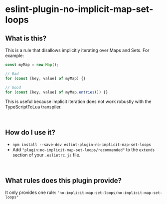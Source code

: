 # eslint-plugin-no-implicit-map-set-loops

## What is this?

This is a rule that disallows implicitly iterating over Maps and Sets. For example:

```ts
const myMap = new Map();

// Bad
for (const [key, value] of myMap) {}

// Good
for (const [key, value] of myMap.entries()) {}
```

This is useful because implicit iteration does not work robustly with the TypeScriptToLua transpiler.

<br />

## How do I use it?

* `npm install --save-dev eslint-plugin-no-implicit-map-set-loops`
* Add  `"plugin:no-implicit-map-set-loops/recommended"` to the `extends` section of your `.eslintrc.js` file.

<br />

## What rules does this plugin provide?

It only provides one rule: `"no-implicit-map-set-loops/no-implicit-map-set-loops"`

<br />
